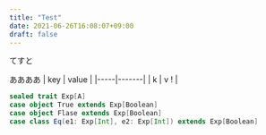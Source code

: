 ```yaml
---
title: "Test"
date: 2021-06-26T16:08:07+09:00
draft: false
---
```


てすと

ああああ
| key | value |
|-----|-------|
| k   | v  !  |

```scala
sealed trait Exp[A]
case object True extends Exp[Boolean]
case object Flase extends Exp[Boolean]
case class Eq(e1: Exp[Int], e2: Exp[Int]) extends Exp[Boolean]
```
